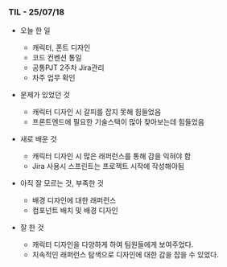 ### TIL - 25/07/18

* 오늘 한 일
  * 캐릭터, 폰트 디자인
  * 코드 컨벤션 통일
  * 공통PJT 2주차 Jira관리
  * 차주 업무 확인

* 문제가 있었던 것
  * 캐릭터 디자인 시 갈피를 잡지 못해 힘들었음
  * 프론트엔드에 필요한 기술스택이 많아 찾아보는데 힘들었음

* 새로 배운 것
  * 캐릭터 디자인 시 많은 래퍼런스를 통해 감을 익혀야 함
  * Jira 사용시 스프린트는 프로젝트 시작에 작성해야됨

* 아직 잘 모르는 것, 부족한 것
  * 배경 디자인에 대한 래퍼런스
  * 컴포넌트 배치 및 배경 디자인

* 잘 한 것
  * 캐릭터 디자인을 다양하게 하여 팀원들에게 보여주었다.
  * 지속적인 래퍼런스 탐색으로 디자인에 대한 감을 잡을 수 있었다.